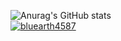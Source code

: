 ![Anurag's GitHub stats](https://github-readme-stats.vercel.app/api?username=xlooslo&show_icons=true&theme=radical)
<br/>
[![bluearth4587](http://mazassumnida.wtf/api/v2/generate_badge?boj={handle})](https://solved.ac/{handle})
